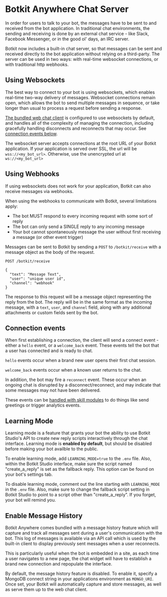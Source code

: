 # Botkit Anywhere Chat Server

In order for users to talk to your bot, the messages have to be sent to and received from the bot application. In traditional chat environments, the sending and receiving is done by an external chat service - like Slack, Facebook Messenger, or in the good ol' days, an IRC server.

Botkit now includes a built-in chat server, so that messages can be sent and received directly to the bot application without relying on a third-party. The server can be used in two ways: with real-time websocket connections, or with traditional http webhooks.

## Using Websockets

The best way to connect to your bot is using websockets, which enables real-time two-way delivery of messages. Websocket connections remain open, which allows the bot to send multiple messages in sequence, or take longer than usual to process a request before sending a response.

[The bundled web chat client](botkit_web_client.md) is configured to use websockets by default, and handles all of the complexity of managing the connection, including gracefully handling disconnects and reconnects that may occur. See [connection events below](#connection-events).

The websocket server accepts connections at the root URL of your Botkit application. If your application is served over SSL, the url will be `wss://<my_bot_url>`. Otherwise, use the unencrypted url at `ws://<my_bot_url>`


## Using Webhooks

If using websockets does not work for your application, Botkit can also receive messages via webhooks.

When using the webhooks to communicate with Botkit, several limitations apply:

* The bot MUST respond to every incoming request with some sort of reply
* The bot can only send a SINGLE reply to any incoming message
* Your bot cannot spontaneously message the user without first receiving a message (or other event trigger)

Messages can be sent to Botkit by sending a `POST` to `/botkit/receive` with a message object as the body of the request.

```
POST /botkit/receive

{
  "text": "Message Text",
  "user": "unique user id",
  "channel": "webhook"
}
```

The response to this request will be a message object representing the reply from the bot. The reply will be in the same format as the incoming message, with a `text`, `user`, and `channel` field, along with any additional attachments or custom fields sent by the bot.

## Connection events

When first establishing a connection, the client will send a connect event - either a `hello` event, or a `welcome_back` event. These events tell the bot that a user has connected and is ready to chat.

`hello` events occur when a brand new user opens their first chat session.

`welcome_back` events occur when a known user returns to the chat.

In addition, the bot may fire a `reconnect` event. These occur when an ongoing chat is disrupted by a disconnect/reconnect, and may indicate that some messages may not have been delivered.

These events can be [handled with skill modules](how_to_build_skills.md) to do things like send greetings or trigger analytics events.

## Learning Mode

Learning mode is a feature that grants your bot the ability to use Botkit Studio's API to
create new reply scripts interactively through the chat interface. Learning mode is **enabled by default**,
but should be disabled before making your bot availble to the public.

To enable learning mode, add `LEARNING_MODE=true` to the `.env` file.
Also, within the Botkit Studio interface, make sure the script named "create_a_reply" is set as the fallback reply.
This option can be found on your bot's settings tab.

To disable learning mode, comment out the line starting with `LEARNING_MODE` in the `.env` file.
Also, make sure to change the fallback script setting in Botkit Studio to point to a script other than "create_a_reply".
If you forget, your bot will remind you.

## Enable Message History

Botkit Anywhere comes bundled with a message history feature which will capture and track all messages sent during a user's communication with the bot.  This log of messages is available via an API call which is used by the built-in client to display previously sent messages when a user reconnects.

This is particularly useful when the bot is embedded in a site, as each time a user navigates to a new page, the chat widget will have to establish a brand new connection and repopulate the interface.

By default, the message history feature is disabled. To enable it, specify a MongoDB connect string in your applications environment as `MONGO_URI`. Once set, your Botkit will automatically capture and store messages, as well as serve them up to the web chat client.
